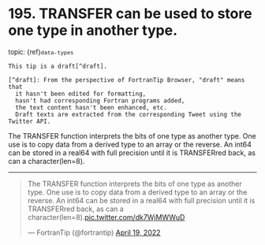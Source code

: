 # <span class='text-muted'>195.</span> TRANSFER can be used to store one type in another type.

<span style='font-size: small;' class='text-muted'>topic: {ref}`data-types`</span>

```{note}
This tip is a draft[^draft].

[^draft]: From the perspective of FortranTip Browser, "draft" means that
  it hasn't been edited for formatting,
  hasn't had corresponding Fortran programs added,
  the text content hasn't been enhanced, etc.
  Draft texts are extracted from the corresponding Tweet using the Twitter API.
```

The TRANSFER function interprets the bits of one type as another type. One use is to copy data from a derived type to an array or the reverse. An int64 can be stored in a real64 with full precision until it is TRANSFERred back, as can a character(len=8).


---

<blockquote class="twitter-tweet"><p lang="en" dir="ltr">The TRANSFER function interprets the bits of one type as another type. One use is to copy data from a derived type to an array or the reverse. An int64 can be stored in a real64 with full precision until it is TRANSFERred back, as can a character(len=8).<a href="https://t.co/dk7WjMWWuD">pic.twitter.com/dk7WjMWWuD</a></p>&mdash; FortranTip (@fortrantip) <a href="https://twitter.com/fortrantip/status/1516389389189984265?ref_src=twsrc%5Etfw">April 19, 2022</a></blockquote><script async src="https://platform.twitter.com/widgets.js" charset="utf-8"></script>